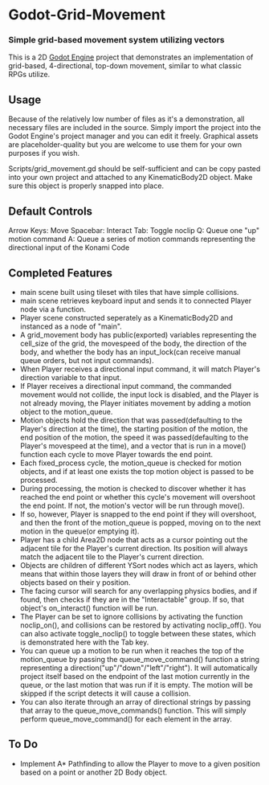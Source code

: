 # Godot-Grid-Movement
### Simple grid-based movement system utilizing vectors

This is a 2D [Godot Engine](https://godotengine.org/) project that demonstrates an implementation of grid-based, 4-directional, 
top-down movement, similar to what classic RPGs utilize.

## Usage

Because of the relatively low number of files as it's a demonstration, all necessary files are included in the source.
Simply import the project into the Godot Engine's project manager and you can edit it freely. Graphical assets are placeholder-quality
but you are welcome to use them for your own purposes if you wish.

Scripts/grid_movement.gd should be self-sufficient and can be copy pasted into your own project and attached to any KinematicBody2D object. Make sure this object is properly snapped into place.

## Default Controls

Arrow Keys: Move
Spacebar: Interact
Tab: Toggle noclip
Q: Queue one "up" motion command
A: Queue a series of motion commands representing the directional input of the Konami Code

## Completed Features

* main scene built using tileset with tiles that have simple collisions.
* main scene retrieves keyboard input and sends it to connected Player node via a function.
* Player scene constructed seperately as a KinematicBody2D and instanced as a node of "main".
* A grid_movement body has public(exported) variables representing the cell_size of the grid, the movespeed of the body, the direction of the body, and whether the body has an input_lock(can receive manual queue orders, but not input commands).
* When Player receives a directional input command, it will match Player's direction variable to that input.
* If Player receives a directional input command, the commanded movement would not collide, the input lock is disabled, and the Player is not already moving, the Player initiates movement by adding a motion object to the motion_queue.
* Motion objects hold the direction that was passed(defaulting to the Player's direction at the time), the starting position of the motion, the end position of the motion, the speed it was passed(defaulting to the Player's movespeed at the time), and a vector that is run in a move() function each cycle to move Player towards the end point.
* Each fixed_process cycle, the motion_queue is checked for motion objects, and if at least one exists the top motion object is passed to be processed.
* During processing, the motion is checked to discover whether it has reached the end point or whether this cycle's movement will overshoot the end point. If not, the motion's vector will be run through move().
* If so, however, Player is snapped to the end point if they will overshoot, and then the front of the motion_queue is popped, moving on to the next motion in the queue(or emptying it).
* Player has a child Area2D node that acts as a cursor pointing out the adjacent tile for the Player's current direction. Its position will always match the adjacent tile to the Player's current direction.
* Objects are children of different YSort nodes which act as layers, which means that within those layers they will draw in front of or behind other objects based on their y position.
* The facing cursor will search for any overlapping physics bodies, and if found, then checks if they are in the "Interactable" group. If so, that object's on_interact() function will be run.
* The Player can be set to ignore collisions by activating the function noclip_on(), and collisions can be restored by activating noclip_off(). You can also activate toggle_noclip() to toggle between these states, which is demonstrated here with the Tab key.
* You can queue up a motion to be run when it reaches the top of the motion_queue by passing the queue_move_command() function a string representing a direction("up"/"down"/"left"/"right"). It will automatically project itself based on the endpoint of the last motion currently in the queue, or the last motion that was run if it is empty. The motion will be skipped if the script detects it will cause a collision.
* You can also iterate through an array of directional strings by passing that array to the queue_move_commands() function. This will simply perform queue_move_command() for each element in the array.

## To Do

* Implement A* Pathfinding to allow the Player to move to a given position based on a point or another 2D Body object.
